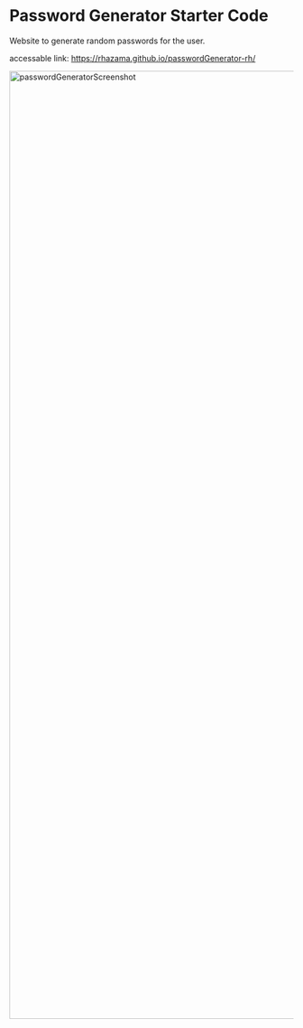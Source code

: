 # Password Generator Starter Code

Website to generate random passwords for the user.

accessable link: https://rhazama.github.io/passwordGenerator-rh/

<img width="1679" alt="passwordGeneratorScreenshot" src="https://user-images.githubusercontent.com/88352747/145117212-c003faf8-b2d5-4e65-a6e8-17514211e407.png">
